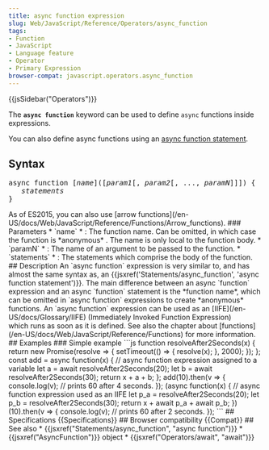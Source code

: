 ```yaml
---
title: async function expression
slug: Web/JavaScript/Reference/Operators/async_function
tags:
- Function
- JavaScript
- Language feature
- Operator
- Primary Expression
browser-compat: javascript.operators.async_function
---
```

{{jsSidebar("Operators")}}

The **`async function`** keyword can be used to define `async` functions inside
expressions.

You can also define async functions using
an [async function statement](/en-US/docs/Web/JavaScript/Reference/Statements/async_function "The async function keyword can be used to define async functions inside expressions.").

## Syntax

<pre class="brush: js">
async function [<var>name</var>]([<var>param1</var>[, <var>param2</var>[, ..., <var>paramN</var>]]]) {
   <var>statements</var>
}</pre
>


As of ES2015, you can also use [arrow functions](/en-US/docs/Web/JavaScript/Reference/Functions/Arrow_functions).

### Parameters

*   `name`
    *   : 
        The function name. Can be omitted, in which case the function is 
        *anonymous*
        .
        The name is only local to the function body.
*   `paramN`
    *   : 
        The name of an argument to be passed to the function.
*   `statements`
    *   : 
        The statements which comprise the body of the function.

## Description

An `async function` expression is very similar to, and has almost the same syntax as, an {{jsxref('Statements/async_function', 'async function statement')}}. The main difference between an async `function` expression and an async `function` statement is the *function name*, which can be omitted in `async function` expressions to create *anonymous* functions. An `async function` expression can be used as an [IIFE](/en-US/docs/Glossary/IIFE) (Immediately Invoked Function Expression) which runs as soon as it is defined. See also the chapter about [functions](/en-US/docs/Web/JavaScript/Reference/Functions) for more information.

## Examples

### Simple example



```js
function resolveAfter2Seconds(x) {
  return new Promise(resolve => {
    setTimeout(() => {
      resolve(x);
    }, 2000);
  });
};

const add = async function(x) { // async function expression assigned to a variable
  let a = await resolveAfter2Seconds(20);
  let b = await resolveAfter2Seconds(30);
  return x + a + b;
};

add(10).then(v => {
  console.log(v);  // prints 60 after 4 seconds.
});

(async function(x) { // async function expression used as an IIFE
  let p_a = resolveAfter2Seconds(20);
  let p_b = resolveAfter2Seconds(30);
  return x + await p_a + await p_b;
})(10).then(v => {
  console.log(v);  // prints 60 after 2 seconds.
});
```

## Specifications

{{Specifications}}

## Browser compatibility

{{Compat}}

## See also

*   {{jsxref("Statements/async_function", "async function")}}
*   {{jsxref("AsyncFunction")}} object
*   {{jsxref("Operators/await", "await")}}
